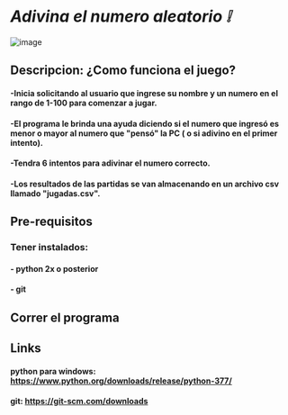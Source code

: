 # _Adivina el numero aleatorio ❕_
 ![image](https://user-images.githubusercontent.com/93552640/147086592-555afd48-d2c1-4b6a-81fe-ed46a23f18f7.png)

## Descripcion: ¿Como funciona el juego?
#### -Inicia solicitando al usuario que ingrese su nombre y un numero en el rango de 1-100 para comenzar a jugar.
#### -El programa le brinda una ayuda diciendo si el numero que ingresó es menor o mayor al numero que "pensó" la PC ( o si adivino en el primer intento).
#### -Tendra 6 intentos para adivinar el numero correcto.
#### -Los resultados de las partidas se van almacenando en un archivo csv llamado "jugadas.csv".

## Pre-requisitos
### Tener instalados:
#### - python 2x o posterior
#### - git

## Correr el programa

## Links 
#### python para windows: https://www.python.org/downloads/release/python-377/
#### git: https://git-scm.com/downloads
